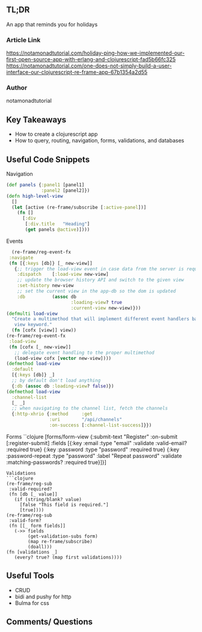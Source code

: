 ## TL;DR
An app that reminds you for holidays

### Article Link
https://notamonadtutorial.com/holiday-ping-how-we-implemented-our-first-open-source-app-with-erlang-and-clojurescript-fad5b66fc325
https://notamonadtutorial.com/one-does-not-simply-build-a-user-interface-our-clojurescript-re-frame-app-67b1354a2d55
### Author
notamonadtutorial
## Key Takeaways
* How to create a clojurescript app
* How to query, routing, navigation, forms, validations, and databases

## Useful Code Snippets
Navigation
```clojure
(def panels {:panel1 [panel1]
             :panel2 [panel2]})
(defn high-level-view 
  []
  (let [active (re-frame/subscribe [:active-panel])]
    (fn []
      [:div
       [:div.title   "Heading"]
       (get panels @active)])))

```
Events
```clojure
  (re-frame/reg-event-fx
 :navigate
 (fn [{:keys [db]} [_ new-view]]
   {;; trigger the load-view event in case data from the server is required
    :dispatch    [:load-view new-view] 
    ;; update the browser history API and switch to the given view
    :set-history new-view
    ;; set the current view in the app-db so the dom is updated
    :db          (assoc db
                        :loading-view? true
                        :current-view new-view)}))
(defmulti load-view
  "Create a multimethod that will implement different event handlers based on the
   view keyword."
  (fn [cofx [view]] view))
(re-frame/reg-event-fx
 :load-view
 (fn [cofx [_ new-view]]
   ;; delegate event handling to the proper multimethod
   (load-view cofx [vector new-view])))
(defmethod load-view 
  :default
  [{:keys [db]} _]
  ;; by default don't load anything
  {:db (assoc db :loading-view? false)})
(defmethod load-view
  :channel-list
  [_ _]
  ;; when navigating to the channel list, fetch the channels
  {:http-xhrio {:method     :get
                :uri        "/api/channels"
                :on-success [:channel-list-success]}})
```
Forms
``clojure
[forms/form-view {:submit-text "Register"
                  :on-submit   [:register-submit]
                  :fields      [{:key      :email
                                 :type     "email"
                                 :validate :valid-email?
                                 :required true}
                                {:key      :password
                                 :type     "password"
                                 :required true}
                                {:key      :password-repeat
                                 :type     "password"
                                 :label    "Repeat password"
                                 :validate :matching-passwords?
                                 :required true}]}]
```
Validations
```clojure
(re-frame/reg-sub
 :valid-required?
 (fn [db [_ value]]
   (if (string/blank? value)
     [false "This field is required."]
     [true])))
(re-frame/reg-sub
 :valid-form?
 (fn [[_ form fields]]
   (->> fields
        (get-validation-subs form)
        (map re-frame/subscribe)
        (doall)))
(fn [validations _]
   (every? true? (map first validations))))
```

## Useful Tools
* CRUD
* bidi and pushy for http
* Bulma for css

## Comments/ Questions
